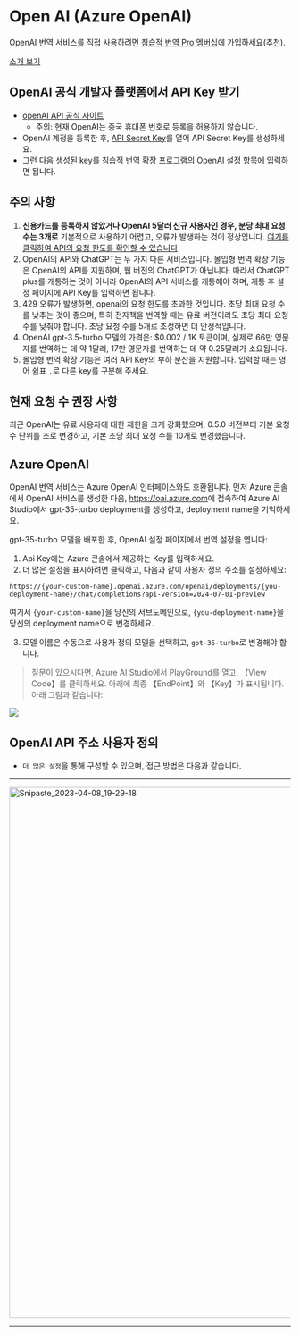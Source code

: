 # Open AI (Azure OpenAI)

OpenAI 번역 서비스를 직접 사용하려면 [침습적 번역 Pro 멤버십](https://immersivetranslate.com/pricing/)에 가입하세요(추천).

[소개 보기](https://immersivetranslate.com/pricing/)

## OpenAI 공식 개발자 플랫폼에서 API Key 받기

- [openAI API 공식 사이트](https://openai.com/api/)
  - 주의: 현재 OpenAI는 중국 휴대폰 번호로 등록을 허용하지 않습니다.
- OpenAI 계정을 등록한 후, [API Secret Key](https://platform.openai.com/account/api-keys)를 열어 API Secret Key를 생성하세요.
- 그런 다음 생성된 key를 침습적 번역 확장 프로그램의 OpenAI 설정 항목에 입력하면 됩니다.

## 주의 사항

1. **신용카드를 등록하지 않았거나 OpenAI 5달러 신규 사용자인 경우, 분당 최대 요청 수는 3개로** 기본적으로 사용하기 어렵고, 오류가 발생하는 것이 정상입니다. [여기를 클릭하여 API의 요청 한도를 확인할 수 있습니다](https://platform.openai.com/account/rate-limits)
2. OpenAI의 API와 ChatGPT는 두 가지 다른 서비스입니다. 몰입형 번역 확장 기능은 OpenAI의 API를 지원하며, 웹 버전의 ChatGPT가 아닙니다. 따라서 ChatGPT plus를 개통하는 것이 아니라 OpenAI의 API 서비스를 개통해야 하며, 개통 후 설정 페이지에 API Key를 입력하면 됩니다.
3. 429 오류가 발생하면, openai의 요청 한도를 초과한 것입니다. 초당 최대 요청 수를 낮추는 것이 좋으며, 특히 전자책을 번역할 때는 유료 버전이라도 초당 최대 요청 수를 낮춰야 합니다. 초당 요청 수를 5개로 조정하면 더 안정적입니다.
4. OpenAI gpt-3.5-turbo 모델의 가격은: $0.002 / 1K 토큰이며, 실제로 66만 영문자를 번역하는 데 약 1달러, 17만 영문자를 번역하는 데 약 0.25달러가 소요됩니다.
5. 몰입형 번역 확장 기능은 여러 API Key의 부하 분산을 지원합니다. 입력할 때는 영어 쉼표 `,`로 다른 key를 구분해 주세요.

## 현재 요청 수 권장 사항

최근 OpenAI는 유료 사용자에 대한 제한을 크게 강화했으며, 0.5.0 버전부터 기본 요청 수 단위를 초로 변경하고, 기본 초당 최대 요청 수를 10개로 변경했습니다.

## Azure OpenAI

OpenAI 번역 서비스는 Azure OpenAI 인터페이스와도 호환됩니다. 먼저 Azure 콘솔에서 OpenAI 서비스를 생성한 다음, <https://oai.azure.com>에 접속하여 Azure AI Studio에서 gpt-35-turbo deployment를 생성하고, deployment name을 기억하세요.

gpt-35-turbo 모델을 배포한 후, OpenAI 설정 페이지에서 번역 설정을 엽니다:

1. Api Key에는 Azure 콘솔에서 제공하는 Key를 입력하세요.
2. 더 많은 설정을 표시하려면 클릭하고, 다음과 같이 사용자 정의 주소를 설정하세요:

`https://{your-custom-name}.openai.azure.com/openai/deployments/{you-deployment-name}/chat/completions?api-version=2024-07-01-preview`

여기서 `{your-custom-name}`을 당신의 서브도메인으로, `{you-deployment-name}`을 당신의 deployment name으로 변경하세요.

3. 모델 이름은 수동으로 사용자 정의 모델을 선택하고, `gpt-35-turbo`로 변경해야 합니다.

> 질문이 있으시다면, Azure AI Studio에서 PlayGround를 열고, 【View Code】를 클릭하세요. 아래에 최종 【EndPoint】와 【Key】가 표시됩니다. 아래 그림과 같습니다:

![](https://s.immersivetranslate.com/static/official-static/assets/docs/doc-assets/azure-openai-key.jpg)

## OpenAI API 주소 사용자 정의

- `더 많은 설정`을 통해 구성할 수 있으며, 접근 방법은 다음과 같습니다.

---

<img width="951" alt="Snipaste_2023-04-08_19-29-18" src="https://user-images.githubusercontent.com/5794691/230718739-ff661ce3-04af-4391-8efc-9a5a1c8374b0.png"/>

---
